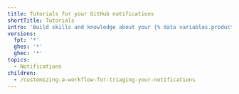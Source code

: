 ```yaml
---
title: Tutorials for your GitHub notifications
shortTitle: Tutorials
intro: 'Build skills and knowledge about your {% data variables.product.github %} notifications.'
versions:
  fpt: '*'
  ghes: '*'
  ghec: '*'
topics:
  - Notifications
children:
  - /customizing-a-workflow-for-triaging-your-notifications
---
```

